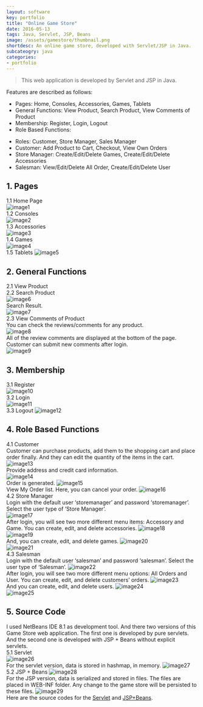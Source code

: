 ```yaml
---
layout: software
key: portfolio
title: "Online Game Store"
date: 2016-05-13
tags: Java, Servlet, JSP, Beans
image: /assets/gamestore/thumbnail.png
shortdesc: An online game store, developed with Servlet/JSP in Java.
subcateogry: java
categories:
- portfolio
---
```



> This web application is developed by Servlet and JSP in Java.

Features are described as follows:  

* Pages: Home, Consoles, Accessories, Games, Tablets
* General Functions: View Product, Search Product, View Comments of Product
* Membership: Register, Login, Logout
* Role Based Functions:

- Roles: Customer, Store Manager, Sales Manager
- Customer: Add Product to Cart, Checkout, View Own Orders
- Store Manager: Create/Edit/Delete Games, Create/Edit/Delete Accessories
- Salesman: View/Edit/Delete All Order, Create/Edit/Delete User

## 1. Pages  
1.1 Home Page  
![image1](/assets/gamestore/image1.png)  
1.2 Consoles  
![image2](/assets/gamestore/image2.png)  
1.3 Accessories  
![image3](/assets/gamestore/image3.png)  
1.4 Games  
![image4](/assets/gamestore/image4.png)  
1.5 Tablets
![image5](/assets/gamestore/image5.png)  

## 2. General Functions  
2.1 View Product  
2.2 Search Product  
![image6](/assets/gamestore/image6.png)  
Search Result.  
![image7](/assets/gamestore/image7.png)  
2.3 View Comments of Product  
You can check the reviews/comments for any product.  
![image8](/assets/gamestore/image8.png)  
All of the review comments are displayed at the bottom of the page. Customer can submit new comments after login.  
![image9](/assets/gamestore/image9.png)  

## 3. Membership
3.1 Register  
![image10](/assets/gamestore/image10.png)  
3.2 Login  
![image11](/assets/gamestore/image11.png)  
3.3 Logout
![image12](/assets/gamestore/image12.png)  

## 4. Role Based Functions  
4.1 Customer  
Customer can purchase products, add them to the shopping cart and place order finally. And they can edit the quantity of the items in the cart.  
![image13](/assets/gamestore/image13.png)  
Provide address and credit card information.  
![image14](/assets/gamestore/image14.png)  
Order is generated.
![image15](/assets/gamestore/image15.png)  
View My Order list. Here, you can cancel your order.
![image16](/assets/gamestore/image16.png)  
4.2 Store Manager  
Login with the default user ‘storemanager’ and password ‘storemanager’. Select the user type of ‘Store Manager’.  
![image17](/assets/gamestore/image17.png)  
After login, you will see two more different menu items: Accessory and Game.
You can create, edit, and delete accessories.
![image18](/assets/gamestore/image18.png)  
![image19](/assets/gamestore/image19.png)  
And, you can create, edit, and delete games.
![image20](/assets/gamestore/image20.png)  
![image21](/assets/gamestore/image21.png)  
4.3 Salesman  
Login with the default user ‘salesman’ and password ‘salesman’. Select the user type of ‘Salesman’.
![image22](/assets/gamestore/image22.png)  
After login, you will see two more different menu options: All Orders and User.
You can create, edit, and delete customers’ orders.
![image23](/assets/gamestore/image23.png)  
And you can create, edit, and delete users.
![image24](/assets/gamestore/image24.png)  
![image25](/assets/gamestore/image25.png)  

## 5. Source Code  
I used NetBeans IDE 8.1 as development tool. And there two versions of this Game Store web application. The first one is developed by pure servlets. And the second one is developed with JSP + Beans without explicit servlets.  
5.1 Servlet  
![image26](/assets/gamestore/image26.png)  
For the servlet version, data is stored in hashmap, in memory.
![image27](/assets/gamestore/image27.png)  
5.2 JSP + Beans
![image28](/assets/gamestore/image28.png)  
For the JSP version, data is serialized and stored in files. The files are placed in WEB-INF folder. Any change to the game store will be persisted to these files.
![image29](/assets/gamestore/image29.png)  
Here are the source codes for the [Servlet](https://github.com/jojozhuang/Course/tree/master/SE452/Homework2/hw2) and [JSP+Beans](https://github.com/jojozhuang/Course/tree/master/SE452/Homework3/hw3).
